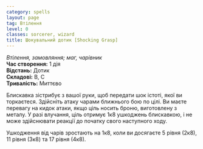```yaml
---
category: spells
layout: page
tag: Втілення
level: 0
classes: sorcerer, wizard
title: Шокувальний дотик [Shocking Grasp]
---
```


_Втілення, замовляння; маг, чарівник_    
**Час створення:** 1 дія    
**Відстань:** Дотик    
**Складові:** В, С    
**Тривалість:** Миттєво    

Блискавка зістрибує з вашої руки, щоб передати шок істоті, якої ви торкаєтеся. Здійсніть атаку чарами ближнього бою по цілі. Ви маєте перевагу на кидок атаки, якщо ціль носить броню, виготовлену з металу. У разі влучання, ціль отримує 1к8 ушкоджень блискавкою, і не може здійснювати реакції до початку свого наступного ходу.    

Ушкодження від чарів зростають на 1к8, коли ви досягаєте 5 рівня (2к8), 11 рівня (3к8) та 17 рівня (4к8). 
